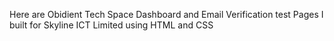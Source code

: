 Here are Obidient Tech Space Dashboard and Email Verification test Pages I built for Skyline ICT Limited using HTML and CSS